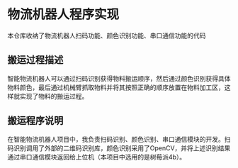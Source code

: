 # 物流机器人程序实现
本仓库收纳了物流机器人扫码功能、颜色识别功能、串口通信功能的代码

## 搬运过程描述
智能物流机器人可以通过扫码识别获得物料搬运顺序，然后通过颜色识别获得具体物料颜色，最后通过机械臂抓取物料并将其按照正确的顺序放置在物料加工区，这样就实现了物料的搬运过程。

## 搬运程序说明
在智能物流机器人项目中，我负责扫码识别、颜色识别、串口通信模块的开发。扫码识别调用了外部的二维码识别库，颜色识别采用了OpenCV，并将上述识别结果通过串口通信模块返回给上位机（本项目中选用的是树莓派4b）。

